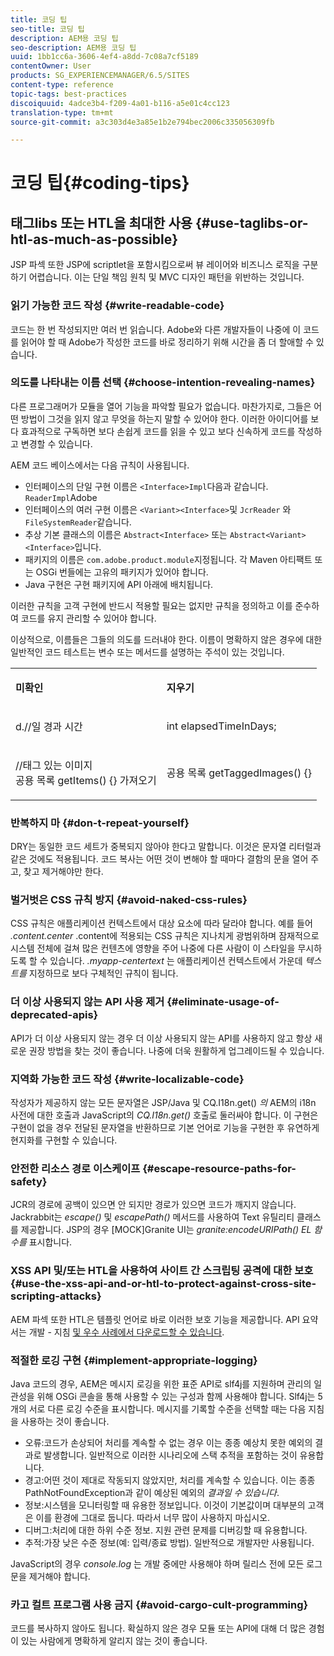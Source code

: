 ```yaml
---
title: 코딩 팁
seo-title: 코딩 팁
description: AEM용 코딩 팁
seo-description: AEM용 코딩 팁
uuid: 1bb1cc6a-3606-4ef4-a8dd-7c08a7cf5189
contentOwner: User
products: SG_EXPERIENCEMANAGER/6.5/SITES
content-type: reference
topic-tags: best-practices
discoiquuid: 4adce3b4-f209-4a01-b116-a5e01c4cc123
translation-type: tm+mt
source-git-commit: a3c303d4e3a85e1b2e794bec2006c335056309fb

---
```



# 코딩 팁{#coding-tips}

## 태그libs 또는 HTL을 최대한 사용 {#use-taglibs-or-htl-as-much-as-possible}

JSP 파섹 또한 JSP에 scriptlet을 포함시킴으로써 뷰 레이어와 비즈니스 로직을 구분하기 어렵습니다. 이는 단일 책임 원칙 및 MVC 디자인 패턴을 위반하는 것입니다.

### 읽기 가능한 코드 작성 {#write-readable-code}

코드는 한 번 작성되지만 여러 번 읽습니다. Adobe와 다른 개발자들이 나중에 이 코드를 읽어야 할 때 Adobe가 작성한 코드를 바로 정리하기 위해 시간을 좀 더 할애할 수 있습니다.

### 의도를 나타내는 이름 선택 {#choose-intention-revealing-names}

다른 프로그래머가 모듈을 열어 기능을 파악할 필요가 없습니다. 마찬가지로, 그들은 어떤 방법이 그것을 읽지 않고 무엇을 하는지 말할 수 있어야 한다. 이러한 아이디어를 보다 효과적으로 구독하면 보다 손쉽게 코드를 읽을 수 있고 보다 신속하게 코드를 작성하고 변경할 수 있습니다.

AEM 코드 베이스에서는 다음 규칙이 사용됩니다.


* 인터페이스의 단일 구현 이름은 `<Interface>Impl`다음과 같습니다. `ReaderImpl`Adobe
* 인터페이스의 여러 구현 이름은 `<Variant><Interface>`및 `JcrReader` 와 `FileSystemReader`같습니다.
* 추상 기본 클래스의 이름은 `Abstract<Interface>` 또는 `Abstract<Variant><Interface>`입니다.
* 패키지의 이름은 `com.adobe.product.module`지정됩니다.  각 Maven 아티팩트 또는 OSGi 번들에는 고유의 패키지가 있어야 합니다.
* Java 구현은 구현 패키지에 API 아래에 배치됩니다.


이러한 규칙을 고객 구현에 반드시 적용할 필요는 없지만 규칙을 정의하고 이를 준수하여 코드를 유지 관리할 수 있어야 합니다.

이상적으로, 이름들은 그들의 의도를 드러내야 한다. 이름이 명확하지 않은 경우에 대한 일반적인 코드 테스트는 변수 또는 메서드를 설명하는 주석이 있는 것입니다.

<table>
 <tbody>
  <tr>
   <td><p><strong>미확인</strong></p> </td>
   <td><p><strong>지우기</strong></p> </td>
  </tr>
  <tr>
   <td><p>d.//일 경과 시간</p> </td>
   <td><p>int elapsedTimeInDays;</p> </td>
  </tr>
  <tr>
   <td><p>//태그 있는 이미지<br /> 공용 목록 getItems() {} 가져오기</p> </td>
   <td><p>공용 목록 getTaggedImages() {}</p> </td>
  </tr>
 </tbody>
</table>

### 반복하지 마 {#don-t-repeat-yourself}

DRY는 동일한 코드 세트가 중복되지 않아야 한다고 말합니다. 이것은 문자열 리터럴과 같은 것에도 적용됩니다. 코드 복사는 어떤 것이 변해야 할 때마다 결함의 문을 열어 주고, 찾고 제거해야만 한다.

### 벌거벗은 CSS 규칙 방지 {#avoid-naked-css-rules}

CSS 규칙은 애플리케이션 컨텍스트에서 대상 요소에 따라 달라야 합니다. 예를 들어 *.content.center* .content에 적용되는 CSS 규칙은 지나치게 광범위하며 잠재적으로 시스템 전체에 걸쳐 많은 컨텐츠에 영향을 주어 나중에 다른 사람이 이 스타일을 무시하도록 할 수 있습니다. *.myapp-centertext* 는 애플리케이션 컨텍스트에서 가운데 *텍스트를* 지정하므로 보다 구체적인 규칙이 됩니다.

### 더 이상 사용되지 않는 API 사용 제거 {#eliminate-usage-of-deprecated-apis}

API가 더 이상 사용되지 않는 경우 더 이상 사용되지 않는 API를 사용하지 않고 항상 새로운 권장 방법을 찾는 것이 좋습니다. 나중에 더욱 원활하게 업그레이드될 수 있습니다.

### 지역화 가능한 코드 작성 {#write-localizable-code}

작성자가 제공하지 않는 모든 문자열은 JSP/Java 및 CQ.I18n.get() *의* AEM의 i18n 사전에 대한 호출과 JavaScript의 *CQ.I18n.get()* 호출로 둘러싸야 합니다. 이 구현은 구현이 없을 경우 전달된 문자열을 반환하므로 기본 언어로 기능을 구현한 후 유연하게 현지화를 구현할 수 있습니다.

### 안전한 리소스 경로 이스케이프 {#escape-resource-paths-for-safety}

JCR의 경로에 공백이 있으면 안 되지만 경로가 있으면 코드가 깨지지 않습니다. Jackrabbit는 *escape()* 및 *escapePath()* 메서드를 사용하여 Text 유틸리티 클래스를 제공합니다. JSP의 경우 [MOCK]Granite UI는 *granite:encodeURIPath() EL 함수를* 표시합니다.

### XSS API 및/또는 HTL을 사용하여 사이트 간 스크립팅 공격에 대한 보호 {#use-the-xss-api-and-or-htl-to-protect-against-cross-site-scripting-attacks}

AEM 파섹 또한 HTL은 템플릿 언어로 바로 이러한 보호 기능을 제공합니다. API 요약서는 개발 - 지침 [및 우수 사례에서 다운로드할 수 있습니다](/help/sites-developing/dev-guidelines-bestpractices.md).

### 적절한 로깅 구현 {#implement-appropriate-logging}

Java 코드의 경우, AEM은 메시지 로깅을 위한 표준 API로 slf4j를 지원하며 관리의 일관성을 위해 OSGi 콘솔을 통해 사용할 수 있는 구성과 함께 사용해야 합니다. Slf4j는 5개의 서로 다른 로깅 수준을 표시합니다. 메시지를 기록할 수준을 선택할 때는 다음 지침을 사용하는 것이 좋습니다.

* 오류:코드가 손상되어 처리를 계속할 수 없는 경우 이는 종종 예상치 못한 예외의 결과로 발생합니다. 일반적으로 이러한 시나리오에 스택 추적을 포함하는 것이 유용합니다.
* 경고:어떤 것이 제대로 작동되지 않았지만, 처리를 계속할 수 있습니다. 이는 종종 PathNotFoundException과 같이 예상된 예외의 *결과일 수 있습니다*.
* 정보:시스템을 모니터링할 때 유용한 정보입니다. 이것이 기본값이며 대부분의 고객은 이를 환경에 그대로 둡니다. 따라서 너무 많이 사용하지 마십시오.
* 디버그:처리에 대한 하위 수준 정보. 지원 관련 문제를 디버깅할 때 유용합니다.
* 추적:가장 낮은 수준 정보(예: 입력/종료 방법). 일반적으로 개발자만 사용됩니다.

JavaScript의 경우 *console.log* 는 개발 중에만 사용해야 하며 릴리스 전에 모든 로그 문을 제거해야 합니다.

### 카고 컬트 프로그램 사용 금지 {#avoid-cargo-cult-programming}

코드를 복사하지 않아도 됩니다. 확실하지 않은 경우 모듈 또는 API에 대해 더 많은 경험이 있는 사람에게 명확하게 알리지 않는 것이 좋습니다.
